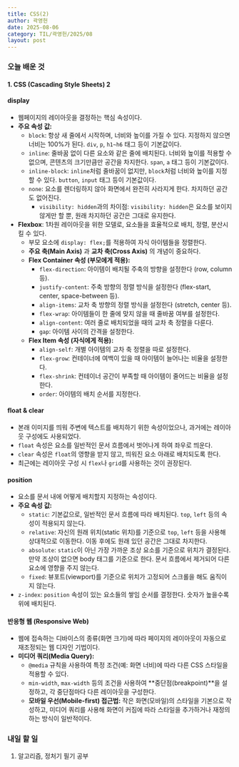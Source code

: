 ```yaml
---
title: CSS(2)
author: 곽영헌
date: 2025-08-06
category: TIL/곽영헌/2025/08
layout: post
---
```


### 오늘 배운 것

#### 1. CSS (Cascading Style Sheets) 2
#### display
* 웹페이지의 레이아웃을 결정하는 핵심 속성이다. 
* **주요 속성 값:**
    * `block`: 항상 새 줄에서 시작하며, 너비와 높이를 가질 수 있다.  지정하지 않으면 너비는 100%가 된다.  `div`, `p`, `h1~h6` 태그 등이 기본값이다. 
    * `inline`: 줄바꿈 없이 다른 요소와 같은 줄에 배치된다.  너비와 높이를 적용할 수 없으며, 콘텐츠의 크기만큼만 공간을 차지한다.  `span`, `a` 태그 등이 기본값이다. 
    * `inline-block`: `inline`처럼 줄바꿈이 없지만, `block`처럼 너비와 높이를 지정할 수 있다.  `button`, `input` 태그 등이 기본값이다. 
    * `none`: 요소를 렌더링하지 않아 화면에서 완전히 사라지게 한다.  차지하던 공간도 없어진다. 
        * `visibility: hidden`과의 차이점: `visibility: hidden`은 요소를 보이지 않게만 할 뿐, 원래 차지하던 공간은 그대로 유지한다. 
* **Flexbox**: 1차원 레이아웃을 위한 모델로, 요소들을 효율적으로 배치, 정렬, 분산시킬 수 있다. 
    * 부모 요소에 `display: flex;`를 적용하여 자식 아이템들을 정렬한다. 
    * **주요 축(Main Axis)** 과 **교차 축(Cross Axis)** 의 개념이 중요하다. 
    * **Flex Container 속성 (부모에게 적용):**
        * `flex-direction`: 아이템이 배치될 주축의 방향을 설정한다 (row, column 등). 
        * `justify-content`: 주축 방향의 정렬 방식을 설정한다 (flex-start, center, space-between 등). 
        * `align-items`: 교차 축 방향의 정렬 방식을 설정한다 (stretch, center 등). 
        * `flex-wrap`: 아이템들이 한 줄에 맞지 않을 때 줄바꿈 여부를 설정한다. 
        * `align-content`: 여러 줄로 배치되었을 때의 교차 축 정렬을 다룬다. 
        * `gap`: 아이템 사이의 간격을 설정한다. 
    * **Flex Item 속성 (자식에게 적용):**
        * `align-self`: 개별 아이템의 교차 축 정렬을 따로 설정한다. 
        * `flex-grow`: 컨테이너에 여백이 있을 때 아이템이 늘어나는 비율을 설정한다. 
        * `flex-shrink`: 컨테이너 공간이 부족할 때 아이템이 줄어드는 비율을 설정한다. 
        * `order`: 아이템의 배치 순서를 지정한다. 

#### float & clear
* 본래 이미지를 띄워 주변에 텍스트를 배치하기 위한 속성이었으나, 과거에는 레이아웃 구성에도 사용되었다. 
* `float` 속성은 요소를 일반적인 문서 흐름에서 벗어나게 하여 좌우로 띄운다. 
* `clear` 속성은 `float`의 영향을 받지 않고, 띄워진 요소 아래로 배치되도록 한다. 
* 최근에는 레이아웃 구성 시 `flex`나 `grid`를 사용하는 것이 권장된다. 

#### position
* 요소를 문서 내에 어떻게 배치할지 지정하는 속성이다. 
* **주요 속성 값:**
    * `static`: 기본값으로, 일반적인 문서 흐름에 따라 배치된다.  `top`, `left` 등의 속성이 적용되지 않는다. 
    * `relative`: 자신의 원래 위치(static 위치)를 기준으로 `top`, `left` 등을 사용해 상대적으로 이동한다.  이동 후에도 원래 있던 공간은 그대로 차지한다. 
    * `absolute`: `static`이 아닌 가장 가까운 조상 요소를 기준으로 위치가 결정된다.  만약 조상이 없으면 body 태그를 기준으로 한다.  문서 흐름에서 제거되어 다른 요소에 영향을 주지 않는다. 
    * `fixed`: 뷰포트(viewport)를 기준으로 위치가 고정되어 스크롤을 해도 움직이지 않는다. 
* `z-index`: `position` 속성이 있는 요소들의 쌓임 순서를 결정한다.  숫자가 높을수록 위에 배치된다. 

#### 반응형 웹 (Responsive Web)
* 웹에 접속하는 디바이스의 종류(화면 크기)에 따라 페이지의 레이아웃이 자동으로 재조정되는 웹 디자인 기법이다. 
* **미디어 쿼리(Media Query):**
    * `@media` 규칙을 사용하여 특정 조건(예: 화면 너비)에 따라 다른 CSS 스타일을 적용할 수 있다. 
    * `min-width`, `max-width` 등의 조건을 사용하여 **중단점(breakpoint)**을 설정하고, 각 중단점마다 다른 레이아웃을 구성한다. 
    * **모바일 우선(Mobile-first) 접근법:** 작은 화면(모바일)의 스타일을 기본으로 작성하고, 미디어 쿼리를 사용해 화면이 커짐에 따라 스타일을 추가하거나 재정의하는 방식이 일반적이다. 

### 내일 할 일
1. 알고리즘, 정처기 필기 공부